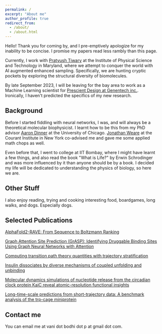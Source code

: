 ```yaml
---
permalink: /
excerpt: "About me"
author_profile: true
redirect_from: 
  - /about/
  - /about.html
---
```


Hello! Thank you for coming by, and I pre-emptively apologize for my inability to be concise. I promise my papers read less rambly than this page.

Currently, I work with [Pratyush Tiwary](https://sites.google.com/site/pratyushtiwary/) at the Institute of Physical Science and Technology in Maryland, where we attempt to conquer the world with AI augmented enhanced sampling. Specifically, we are hunting cryptic pockets by exploring the structural diversity of biomolecules.

By late September 2023, I will be leaving for the bay area to work as a Machine Learning scientist for [Prescient Design at Genentech inc.](https://www.gene.com/scientists/our-scientists/prescient-design). Ironically, I haven't predicted the specifics of my new research.

Background
-----

Before I started fiddling with neural networks, I was, and will always be a theoretical molecular biophysicist. I learnt how to be this from my PhD advisor [Aaron Dinner](https://dinner-group.uchicago.edu/) at the University of Chicago. [Jonathan Weare](https://cims.nyu.edu/~weare/) at the Courant Institute in New York co-advised me and gave me some applied math chops as well.

Even before that, I went to college at IIT Bombay, where I might have learnt a few things, and also read the book "What is Life?" by Erwin Schrodinger and was more influenced by it than anyone should be by a book. I decided my life will be dedicated to understanding the physics of biology, so here we are.

Other Stuff
------
I also enjoy reading, trying and cooking interesting food, boardgames, long walks, and dogs. Especially dogs.

Selected Publications
------
[AlphaFold2-RAVE: From Sequence to Boltzmann Ranking](https://pubs.acs.org/doi/abs/10.1021/acs.jctc.3c00290)


[Graph Attention Site Prediction (GrASP): Identifying Druggable Binding Sites Using Graph Neural Networks with Attention](https://www.biorxiv.org/content/10.1101/2023.07.25.550565v1.abstract)


[Computing transition path theory quantities with trajectory stratification](https://pubs.aip.org/aip/jcp/article/157/3/034106/2841544)


[Insulin dissociates by diverse mechanisms of coupled unfolding and unbinding](https://pubs.acs.org/doi/abs/10.1021/acs.jpcb.0c03521)


[Molecular dynamics simulations of nucleotide release from the circadian clock protein KaiC reveal atomic-resolution functional insights](https://www.pnas.org/doi/abs/10.1073/pnas.1812555115)


[Long-time-scale predictions from short-trajectory data: A benchmark analysis of the trp-cage miniprotein](https://pubs.acs.org/doi/abs/10.1021/acs.jctc.0c00933)

Contact me
-------
You can email me at vani dot bodhi dot p at gmail dot com.